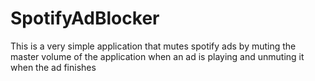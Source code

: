 # SpotifyAdBlocker
This is a very simple application that mutes spotify ads by muting the master volume of the application when an ad is playing and unmuting it when the ad finishes
